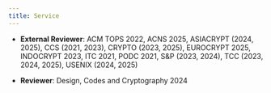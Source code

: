 ```yaml
---
title: Service
---
```


- **External Reviewer**: ACM TOPS 2022, ACNS 2025, ASIACRYPT (2024, 2025), CCS (2021, 2023), CRYPTO (2023, 2025), EUROCRYPT 2025, INDOCRYPT 2023, ITC 2021, PODC 2021, S&amp;P (2023, 2024), TCC (2023, 2024, 2025), USENIX (2024, 2025)

- **Reviewer**: Design, Codes and Cryptography 2024
